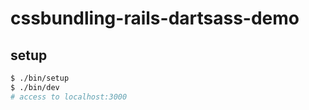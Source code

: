 # cssbundling-rails-dartsass-demo

## setup

```bash
$ ./bin/setup
$ ./bin/dev
# access to localhost:3000
```
